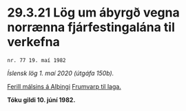 # 29.3.21 Lög um ábyrgð vegna norrænna fjárfestingalána til verkefna

`nr. 77 19. maí 1982`

_Íslensk lög 1. maí 2020 (útgáfa 150b)._

[Ferill málsins á Alþingi](https://www.althingi.is/thingstorf/thingmalalistar-eftir-thingum/ferill/?ltg=104&mnr=299)
[Frumvarp til laga.](https://www.althingi.is/altext/104/s/pdf/0703.pdf)

**Tóku gildi 10. júní 1982.**

